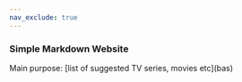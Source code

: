 ```yaml
---
nav_exclude: true
---
```


### Simple Markdown Website

Main purpose:  [list of suggested TV series, movies etc](bas\)
